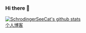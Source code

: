 ### Hi there 👋

<!--
**SchrodingerSeeCat/SchrodingerSeeCat** is a ✨ _special_ ✨ repository because its `README.md` (this file) appears on your GitHub profile.

Here are some ideas to get you started:

- 🔭 I’m currently working on ...
- 🌱 I’m currently learning ...
- 👯 I’m looking to collaborate on ...
- 🤔 I’m looking for help with ...
- 💬 Ask me about ...
- 📫 How to reach me: ...
- 😄 Pronouns: ...
- ⚡ Fun fact: ...
-->
[![SchrodingerSeeCat's github stats](https://github-readme-stats.vercel.app/api?username=SchrodingerSeeCat)](https://github.com/anuraghazra/github-readme-stats)<br/>
[个人博客](https://schrodingerseecat.github.io/)
